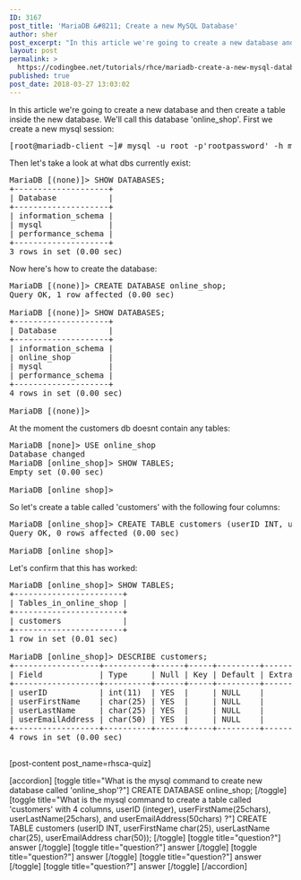 ```yaml
---
ID: 3167
post_title: 'MariaDB &#8211; Create a new MySQL Database'
author: sher
post_excerpt: "In this article we're going to create a new database and then create a table inside the new database."
layout: post
permalink: >
  https://codingbee.net/tutorials/rhce/mariadb-create-a-new-mysql-database
published: true
post_date: 2018-03-27 13:03:02
---
```

In this article we're going to create a new database and then create a table inside the new database. We'll call this database 'online_shop'. First we create a new mysql session:

<pre>
[root@mariadb-client ~]# mysql -u root -p'rootpassword' -h mariadb-server.example.com 
</pre>

Then let's take a look at what dbs currently exist:

<pre>
MariaDB [(none)]> SHOW DATABASES;
+--------------------+
| Database           |
+--------------------+
| information_schema |
| mysql              |
| performance_schema |
+--------------------+
3 rows in set (0.00 sec)
</pre>


Now here's how to create the database:


<pre>
MariaDB [(none)]> CREATE DATABASE online_shop;
Query OK, 1 row affected (0.00 sec)

MariaDB [(none)]> SHOW DATABASES;
+--------------------+
| Database           |
+--------------------+
| information_schema |
| online_shop        |
| mysql              |
| performance_schema |
+--------------------+
4 rows in set (0.00 sec)

MariaDB [(none)]>
</pre>

At the moment the customers db doesnt contain any tables:


<pre>
MariaDB [none]> USE online_shop
Database changed
MariaDB [online_shop]> SHOW TABLES;
Empty set (0.00 sec)

MariaDB [online_shop]>
</pre>


So let's create a table called 'customers' with the following four columns:


<pre>
MariaDB [online_shop]> CREATE TABLE customers (userID INT, userFirstName char(25), userLastName char(25), userEmailAddress char(50));
Query OK, 0 rows affected (0.00 sec)

MariaDB [online_shop]>
</pre>


Let's confirm that this has worked:


<pre>
MariaDB [online_shop]> SHOW TABLES;
+-----------------------+
| Tables_in_online_shop |
+-----------------------+
| customers             |
+-----------------------+
1 row in set (0.01 sec)

MariaDB [online_shop]> DESCRIBE customers;
+------------------+----------+------+-----+---------+-------+
| Field            | Type     | Null | Key | Default | Extra |
+------------------+----------+------+-----+---------+-------+
| userID           | int(11)  | YES  |     | NULL    |       |
| userFirstName    | char(25) | YES  |     | NULL    |       |
| userLastName     | char(25) | YES  |     | NULL    |       |
| userEmailAddress | char(50) | YES  |     | NULL    |       |
+------------------+----------+------+-----+---------+-------+
4 rows in set (0.00 sec)

</pre> 

[post-content post_name=rhsca-quiz] 

[accordion]
[toggle title="What is the mysql command to create new database called 'online_shop'?"]
CREATE DATABASE online_shop;
[/toggle]
[toggle title="What is the mysql command to create a table called 'customers' with 4 columns, userID (integer), userFirstName(25chars), userLastName(25chars), and userEmailAddress(50chars) ?"]
CREATE TABLE customers (userID INT, userFirstName char(25), userLastName char(25), userEmailAddress char(50));
[/toggle]
[toggle title="question?"]
answer
[/toggle]
[toggle title="question?"]
answer
[/toggle]
[toggle title="question?"]
answer
[/toggle]
[toggle title="question?"]
answer
[/toggle]
[toggle title="question?"]
answer
[/toggle]
[/accordion]